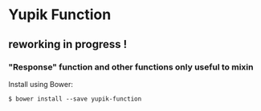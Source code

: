 Yupik Function
====================

## reworking in progress !

### "Response" function and other functions only useful to mixin

Install using Bower:

    $ bower install --save yupik-function